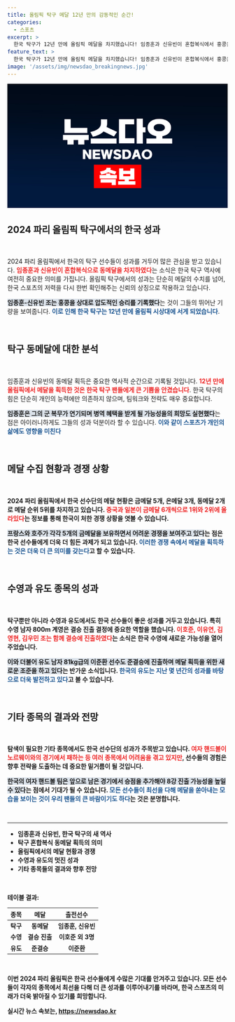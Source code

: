 ```yaml
---
title: 올림픽 탁구 메달 12년 만의 감동적인 순간!
categories:
  - 스포츠
excerpt: >
  한국 탁구가 12년 만에 올림픽 메달을 차지했습니다! 임종훈과 신유빈이 혼합복식에서 홍콩을 제치고 동메달을 획득하며 대한민국에 기쁨을 안겼습니다. 더불어, 북한은 은메달로 8년 만에 메달 소식을 전했습니다.
feature_text: >
  한국 탁구가 12년 만에 올림픽 메달을 차지했습니다! 임종훈과 신유빈이 혼합복식에서 홍콩을 제치고 동메달을 획득하며 대한민국에 기쁨을 안겼습니다. 더불어, 북한은 은메달로 8년 만에 메달 소식을 전했습니다.
image: '/assets/img/newsdao_breakingnews.jpg'
---
```


<p><img src="/assets/img/newsdao_breakingnews.jpg" alt="implanttips 속보" /></p>

<h2 data-ke-size="size26">2024 파리 올림픽 탁구에서의 한국 성과</h2>

<p data-ke-size="size16">&nbsp;</p>

<p>2024 파리 올림픽에서 한국의 탁구 선수들이 성과를 거두어 많은 관심을 받고 있습니다. <b><span style="color: #ee2323;">임종훈과 신유빈이 혼합복식으로 동메달을 차지하였다</span></b>는 소식은 한국 탁구 역사에 여전히 중요한 의미를 가집니다. 올림픽 탁구에서의 성과는 단순히 메달의 수치를 넘어, 한국 스포츠의 저력을 다시 한번 확인해주는 신뢰의 상징으로 작용하고 있습니다. </p>

<p><b><span style="background-color: #21538527;">임종훈-신유빈 조는 홍콩을 상대로 압도적인 승리를 기록했다</span></b>는 것이 그들의 뛰어난 기량을 보여줍니다. <b><span style="color: #1a5490;">이로 인해 한국 탁구는 12년 만에 올림픽 시상대에 서게 되었습니다</span></b>.</p>

<p data-ke-size="size16">&nbsp;</p>

<h2 data-ke-size="size26">탁구 동메달에 대한 분석</h2>

<p data-ke-size="size16">&nbsp;</p>

<p>임종훈과 신유빈의 동메달 획득은 중요한 역사적 순간으로 기록될 것입니다. <b><span style="color: #ee2323;">12년 만에 올림픽에서 메달을 획득한 것은 한국 탁구 팬들에게 큰 기쁨을 안겼습니다</span></b>. 한국 탁구의 힘은 단순히 개인의 능력에만 의존하지 않으며, 팀워크와 전략도 매우 중요합니다. </p>

<p><b><span style="background-color: #21538527;">임종훈은 그의 군 복무가 연기되며 병역 혜택을 받게 될 가능성을의 희망도 실현했다</span></b>는 점은 아이러니하게도 그들의 성과 덕분이라 할 수 있습니다. <b><span style="color: #1a5490;">이와 같이 스포츠가 개인의 삶에도 영향을 미친다</span></b는 것은 매우 흥미로운 사실입니다.</p>

<p data-ke-size="size16">&nbsp;</p>

<h2 data-ke-size="size26">메달 수집 현황과 경쟁 상황</h2>

<p data-ke-size="size16">&nbsp;</p>

<p>2024 파리 올림픽에서 한국 선수단의 메달 현황은 금메달 5개, 은메달 3개, 동메달 2개로 메달 순위 5위를 차지하고 있습니다. <b><span style="color: #ee2323;">중국과 일본이 금메달 6개씩으로 1위와 2위에 올라있다</span></b>는 정보를 통해 한국이 처한 경쟁 상황을 엿볼 수 있습니다. </p>

<p><b><span style="background-color: #21538527;">프랑스와 호주가 각각 5개의 금메달을 보유하면서 어려운 경쟁을 보여주고 있다</span></b>는 점은 한국 선수들에게 더욱 더 힘든 과제가 되고 있습니다. <b><span style="color: #1a5490;">이러한 경쟁 속에서 메달을 획득하는 것은 더욱 더 큰 의미를 갖는다</span></b>고 할 수 있습니다.</p>

<p data-ke-size="size16">&nbsp;</p>

<h2 data-ke-size="size26">수영과 유도 종목의 성과</h2>

<p data-ke-size="size16">&nbsp;</p>

<p>탁구뿐만 아니라 수영과 유도에서도 한국 선수들이 좋은 성과를 거두고 있습니다. 특히 수영 남자 800m 계영은 결승 진출 결정에 중요한 역할을 했습니다. <b><span style="color: #ee2323;">이호준, 이유연, 김영현, 김우민 조는 함께 결승에 진출하였다</span></b>는 소식은 한국 수영에 새로운 가능성을 열어주었습니다.</p>

<p><b><span style="background-color: #21538527;">이와 더불어 유도 남자 81kg급의 이준환 선수도 준결승에 진출하며 메달 획득을 위한 새로운 조준을 하고 있다</span></b>는 반가운 소식입니다. <b><span style="color: #1a5490;">한국의 유도는 지난 몇 년간의 성과를 바탕으로 더욱 발전하고 있다</span></b>고 볼 수 있습니다.</p>

<p data-ke-size="size16">&nbsp;</p>

<h2 data-ke-size="size26">기타 종목의 결과와 전망</h2>

<p data-ke-size="size16">&nbsp;</p>

<p>탐색이 필요한 기타 종목에서도 한국 선수단의 성과가 주목받고 있습니다. <b><span style="color: #ee2323;">여자 핸드볼이 노르웨이와의 경기에서 패하는 등 여러 종목에서 어려움을 겪고 있지만</span></b>, 선수들의 경험은 향후 전략을 도출하는 데 중요한 밑거름이 될 것입니다. </p>

<p><b><span style="background-color: #21538527;">한국의 여자 핸드볼 팀은 앞으로 남은 경기에서 승점을 추가해야 8강 진출 가능성을 높일 수 있다</span></b>는 점에서 기대가 될 수 있습니다. <b><span style="color: #1a5490;">모든 선수들이 최선을 다해 메달을 쏟아내는 모습을 보이는 것이 우리 팬들의 큰 바람이기도 하다</span></b>는 것은 분명합니다.</p>

<p data-ke-size="size16">&nbsp;</p>

<hr>

<ul>
    <li>임종훈과 신유빈, 한국 탁구의 새 역사</li>
    <li>탁구 혼합복식 동메달 획득의 의미</li>
    <li>올림픽에서의 메달 현황과 경쟁</li>
    <li>수영과 유도의 멋진 성과</li>
    <li>기타 종목들의 결과와 향후 전망</li>
</ul>

<p data-ke-size="size16">&nbsp;</p>

<p>테이블 결과:</p>

<table style="width: 100%;">
    <thead>
        <tr>
            <th>종목</th>
            <th>메달</th>
            <th>출전선수</th>
        </tr>
    </thead>
    <tbody>
        <tr>
            <td style="text-align: center; height: 17px;"><b>탁구</b></td>
            <td style="text-align: center; height: 17px;"><b>동메달</b></td>
            <td style="text-align: center; height: 17px;"><b>임종훈, 신유빈</b></td>
        </tr>
        <tr>
            <td style="text-align: center; height: 17px;"><b>수영</b></td>
            <td style="text-align: center; height: 17px;"><b>결승 진출</b></td>
            <td style="text-align: center; height: 17px;"><b>이호준 외 3명</b></td>
        </tr>
        <tr>
            <td style="text-align: center; height: 17px;"><b>유도</b></td>
            <td style="text-align: center; height: 17px;"><b>준결승</b></td>
            <td style="text-align: center; height: 17px;"><b>이준환</b></td>
        </tr>
    </tbody>
</table>

<p data-ke-size="size16">&nbsp;</p>

<p>이번 2024 파리 올림픽은 한국 선수들에게 수많은 기대를 안겨주고 있습니다. 모든 선수들이 각자의 종목에서 최선을 다해 더 큰 성과를 이루어내기를 바라며, 한국 스포츠의 미래가 더욱 밝아질 수 있기를 희망합니다.</p>
실시간 뉴스 속보는, <a href="https://newsdao.kr" rel="dofollow">https://newsdao.kr</a>


